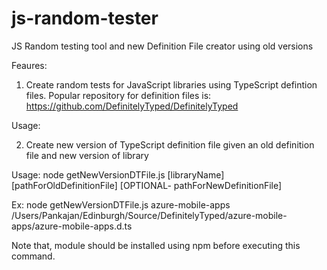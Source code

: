 # js-random-tester
JS Random testing tool and new Definition File creator using old versions

Feaures:
1. Create random tests for JavaScript libraries using TypeScript defintion files. 
Popular repository for definition files is: https://github.com/DefinitelyTyped/DefinitelyTyped

Usage:

2. Create new version of TypeScript definition file given an old definition file and new version of library

Usage:
node getNewVersionDTFile.js [libraryName] [pathForOldDefinitionFile] [OPTIONAL- pathForNewDefinitionFile]

Ex: node getNewVersionDTFile.js azure-mobile-apps /Users/Pankajan/Edinburgh/Source/DefinitelyTyped/azure-mobile-apps/azure-mobile-apps.d.ts

Note that, module should be installed using npm before executing this command.

